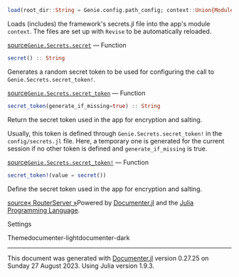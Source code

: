 ```julia
load(root_dir::String = Genie.config.path_config; context::Union{Module,Nothing} = nothing) :: Nothing
```
Loads (includes) the framework's secrets.jl file into the app's module `context`. The files are set up with `Revise` to be automatically reloaded.

[source](https://github.com/GenieFramework/Genie.jl/blob/47e81df11838c6e63aa6bc66cd6f778579412697/src/Secrets.jl#L58-L63)[`Genie.Secrets.secret`](#Genie.Secrets.secret) — Function
```julia
secret() :: String
```
Generates a random secret token to be used for configuring the call to `Genie.Secrets.secret_token!`.

[source](https://github.com/GenieFramework/Genie.jl/blob/47e81df11838c6e63aa6bc66cd6f778579412697/src/Secrets.jl#L77-L81)[`Genie.Secrets.secret_token`](#Genie.Secrets.secret_token) — Function
```julia
secret_token(generate_if_missing=true) :: String
```
Return the secret token used in the app for encryption and salting.

Usually, this token is defined through `Genie.Secrets.secret_token!` in the `config/secrets.jl` file. Here, a temporary one is generated for the current session if no other token is defined and `generate_if_missing` is true.

[source](https://github.com/GenieFramework/Genie.jl/blob/47e81df11838c6e63aa6bc66cd6f778579412697/src/Secrets.jl#L12-L20)[`Genie.Secrets.secret_token!`](#Genie.Secrets.secret_token!) — Function
```julia
secret_token!(value = secret())
```
Define the secret token used in the app for encryption and salting.

[source](https://github.com/GenieFramework/Genie.jl/blob/47e81df11838c6e63aa6bc66cd6f778579412697/src/Secrets.jl#L46-L50)[« Router](router.html)[Server »](server.html)Powered by [Documenter.jl](https://github.com/JuliaDocs/Documenter.jl) and the [Julia Programming Language](https://julialang.org/).

Settings

Themedocumenter-lightdocumenter-dark



---

This document was generated with [Documenter.jl](https://github.com/JuliaDocs/Documenter.jl) version 0.27.25 on Sunday 27 August 2023. Using Julia version 1.9.3.


